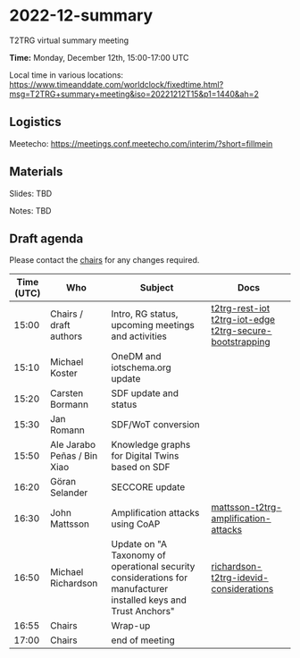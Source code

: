 # 2022-12-summary

T2TRG virtual summary meeting 

**Time:** Monday, December 12th, 15:00-17:00 UTC<br>

Local time in various locations:<br>
https://www.timeanddate.com/worldclock/fixedtime.html?msg=T2TRG+summary+meeting&iso=20221212T15&p1=1440&ah=2<br>


## Logistics

Meetecho: https://meetings.conf.meetecho.com/interim/?short=fillmein

## Materials

Slides: TBD

Notes: TBD

## Draft agenda

Please contact the [chairs][] for any changes required.

| Time (UTC) | Who                         | Subject                                                                                                         | Docs                                                                                   |
| ---------- | --------------------------- | --------------------------------------------------------------------------------------------------------------- | -------------------------------------------------------------------------------------- |
| 15:00      | Chairs / draft authors      | Intro, RG status, upcoming meetings and activities                                                              | [t2trg-rest-iot][restiot] [t2trg-iot-edge][iot-edge] [t2trg-secure-bootstrapping][sec] |
| 15:10      | Michael Koster              | OneDM and iotschema.org update                                                                                  |                                                                                        |
| 15:20      | Carsten Bormann             | SDF update and status                                                                                           |                                                                                        |
| 15:30      | Jan Romann                  | SDF/WoT conversion                                                                                              |                                                                                        |
| 15:50      | Ale Jarabo Peñas / Bin Xiao | Knowledge graphs for Digital Twins based on SDF                                                                 |                                                                                        |
| 16:20      | Göran Selander              | SECCORE update                                                                                                  |                                                                                        |
| 16:30      | John Mattsson               | Amplification attacks using CoAP                                                                                | [mattsson-t2trg-amplification-attacks][coap-amp]                                       |
| 16:50      | Michael Richardson          | Update on "A Taxonomy of operational security considerations for manufacturer installed keys and Trust Anchors" | [richardson-t2trg-idevid-considerations][idevid]                                       |
| 16:55      | Chairs                      | Wrap-up                                                                                                         |                                                                                        |
| 17:00      | Chairs                      | end of meeting                                                                                                  |                                                                                        |



[WISHI]: https://github.com/t2trg/wishi/wiki/Agenda-items
[restiot]: https://tools.ietf.org/html/draft-irtf-t2trg-rest-iot-10
[chairs]: mailto:t2trg-chairs@irtf.org
[iot-edge]: https://datatracker.ietf.org/doc/html/draft-irtf-t2trg-iot-edge-07
[sec]: https://datatracker.ietf.org/doc/html/draft-irtf-t2trg-secure-bootstrapping-02
[idev]: https://datatracker.ietf.org/doc/html/draft-richardson-t2trg-idevid-considerations-03
[coap-amp]: https://www.ietf.org/archive/id/draft-mattsson-t2trg-amplification-attacks-01.html
[idevid]: https://www.ietf.org/archive/id/draft-richardson-t2trg-idevid-considerations-09.html
